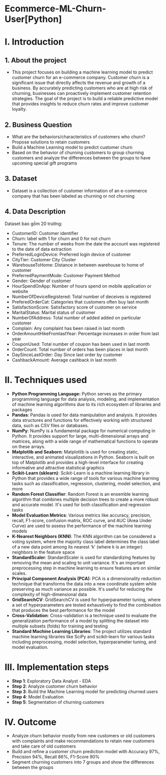 # Ecommerce-ML-Churn-User[Python]
# I. Introduction
## 1. About the project
- This project focuses on building a machine learning model to predict customer churn for an e-commerce company. Customer churn is a significant issue that directly affects the revenue and growth of a business. By accurately predicting customers who are at high risk of churning, businesses can proactively implement customer retention strategies. The goal of the project is to build a reliable predictive model that provides insights to reduce churn rates and improve customer loyalty.
## 2. Business Question
- What are the behaviors/characteristics of customers who churn? Propose solutions to retain customers
- Build a Machine Learning model to predict customer churn
- Based on the behavior of churning customers to group churning customers and analyze the differences between the groups to have upcoming special gift programs
## 3. Dataset
- Dataset is a collection of customer information of an e-commerce company that has been labeled as churning or not churning
## 4. Data Description
Dataset bao gồm 20 trường:
- CustomerID: Customer identifier
- Churn: label with 1 for churn and 0 for not churn
- Tenure: The number of weeks from the date the account was registered to the date of data extraction
- PreferredLoginDevice: Preferred login device of customer
- CityTier: Customer City Cluster
- WarehouseToHome: Distance in between warehouse to home of customer
- PreferredPaymentMode: Customer Payment Method
- Gender: Gender of customer
- HourSpendOnApp: Number of hours spend on mobile application or website
- NumberOfDeviceRegistered: Total number of deceives is registered
- PreferedOrderCat: Categories that customers often buy last month
- SatisfactionScore: Satisfactory score of customer on service
- MaritalStatus: Marital status of customer
- NumberOfAddress: Total number of added added on particular customer
- Complain: Any complaint has been raised in last month
- OrderAmountHikeFromlastYear: Percentage increases in order from last year
- CouponUsed: Total number of coupon has been used in last month
- OrderCount: Total number of orders has been places in last month
- DaySinceLastOrder: Day Since last order by customer
- CashbackAmount: Average cashback in last month
# II. Techniques used
- **Python Programming Language:**
Python serves as the primary programming language for data analysis, modeling, and implementation of machine learning algorithms due to its rich ecosystem of libraries and packages
- **Pandas**: 
Pandas is used for data manipulation and analysis. It provides data structures and functions for effectively working with structured data, such as CSV files or databases.
- **NumPy**:
NumPy is a fundamental package for numerical computing in Python. It provides support for large, multi-dimensional arrays and matrices, along with a wide range of mathematical functions to operate on these arrays.
- **Matplotlib and Seaborn**:
Matplotlib is used for creating static, interactive, and animated visualizations in Python. Seaborn is built on top of Matplotlib and provides a high-level interface for creating informative and attractive statistical graphics
- **Scikit-Learn (sklearn)**:
Scikit-Learn is a machine learning library in Python that provides a wide range of tools for various machine learning tasks such as classification, regression, clustering, model selection, and more
- **Random Forest Classifier**:
Random Forest is an ensemble learning algorithm that combines multiple decision trees to create a more robust and accurate model. It's used for both classification and regression tasks
- **Model Evaluation Metrics**:
Various metrics like accuracy, precision, recall, F1-score, confusion matrix, ROC curve, and AUC (Area Under Curve) are used to assess the performance of the machine learning models
- **K-Nearest Neighbors (KNN)**:
The KNN algorithm can be considered a voting system, where the majority class label determines the class label of a new data point among its nearest ‘k’ (where k is an integer) neighbors in the feature space
- **StandardScaler**:
StandardScaler is used for standardizing features by removing the mean and scaling to unit variance. It's an important preprocessing step in machine learning to ensure features are on similar scales.
- **Principal Component Analysis (PCA)**:
PCA is a dimensionality reduction technique that transforms the data into a new coordinate system while preserving as much variance as possible. It's useful for reducing the complexity of high-dimensional data
- **GridSearchCV**:
GridSearchCV is used for hyperparameter tuning, where a set of hyperparameters are tested exhaustively to find the combination that produces the best performance for the model
- **Cross-Validation**:
Cross-validation is a technique used to evaluate the generalization performance of a model by splitting the dataset into multiple subsets (folds) for training and testing
- **Standard Machine Learning Libraries**:
The project utilizes standard machine learning libraries like SciPy and scikit-learn for various tasks including preprocessing, model selection, hyperparameter tuning, and model evaluation.
# III. Implementation steps
- **Step 1**: Exploratory Data Analyst - EDA
- **Step 2**: Analyze customer churn behavior
- **Step 3**: Build the Machine Learning model for predicting churned users
- **Step 4**: Model Evaluation
- **Step 5**: Segmentation of churning customers    
# IV. Outcome
- Analyze churn behavior mostly from new customers or old customers with complaints and make recommendations to retain new customers and take care of old customers
- Build and refine a customer churn prediction model with Accuracy 97%, Precision 94%, Recall 86%, F1-Score 90%
- Segment churning customers into 7 groups and show the differences between the groups
